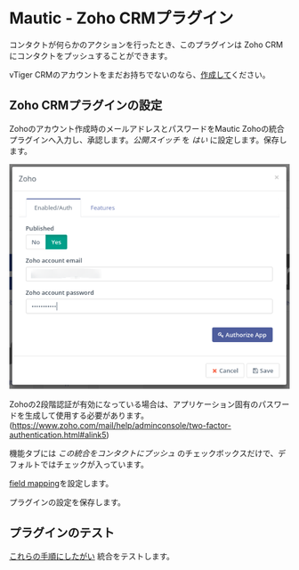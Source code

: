 # Mautic - Zoho CRMプラグイン

コンタクトが何らかのアクションを行ったとき、このプラグインは Zoho CRMにコンタクトをプッシュすることができます。

vTiger CRMのアカウントをまだお持ちでないのなら、[作成して](https://www.zoho.com/crm/)ください。

## Zoho CRMプラグインの設定

Zohoのアカウント作成時のメールアドレスとパスワードをMautic Zohoの統合プラグインへ入力し、承認します。*公開スイッチ* を *はい* に設定します。保存します。

![Zoho CRM Plugin configuration](/plugins/media/plugins-zoho-authorization.png "Zoho CRM Plugin configuration")

Zohoの2段階認証が有効になっている場合は、アプリケーション固有のパスワードを生成して使用する必要があります。
(https://www.zoho.com/mail/help/adminconsole/two-factor-authentication.html#alink5)

機能タブには *この統合をコンタクトにプッシュ* のチェックボックスだけで、デフォルトではチェックが入っています。

[field mapping](./../plugins/field_mapping.html)を設定します。

プラグインの設定を保存します。

## プラグインのテスト

[これらの手順にしたがい](./../plugins/integration_test.html) 統合をテストします。
